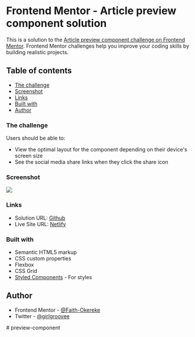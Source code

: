 # Frontend Mentor - Article preview component solution

This is a solution to the [Article preview component challenge on Frontend Mentor](https://www.frontendmentor.io/challenges/article-preview-component-dYBN_pYFT). Frontend Mentor challenges help you improve your coding skills by building realistic projects. 

## Table of contents
  - [The challenge](#the-challenge)
  - [Screenshot](#screenshot)
  - [Links](#links)
  - [Built with](#built-with)
- [Author](#author)

### The challenge

Users should be able to:

- View the optimal layout for the component depending on their device's screen size
- See the social media share links when they click the share icon

### Screenshot

![](./images/127.0.0.1_5500_%20(2).png.jpg)


### Links

- Solution URL: [Github](https://github.com/Faith-okereke/preview-component.git)
- Live Site URL: [Netlify](https://article-previeww.netlify.app/)

### Built with

- Semantic HTML5 markup
- CSS custom properties
- Flexbox
- CSS Grid
- [Styled Components](https://styled-components.com/) - For styles

## Author
- Frontend Mentor - [@Faith-Okereke](https://www.frontendmentor.io/profile/Faith-okereke)
- Twitter - [@girlgroovee](https://www.twitter.com/girlgroovee)

#   p r e v i e w - c o m p o n e n t 
 
 